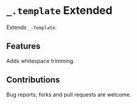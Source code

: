 # `_.template` Extended

Extends `_.template`.


## Features

Adds whitespace trimming.


## Contributions

Bug reports, forks and pull requests are welcome.
